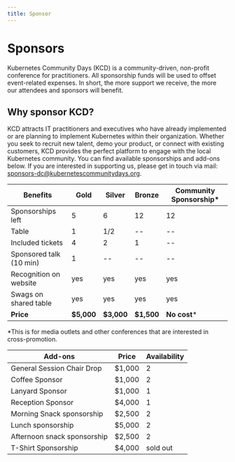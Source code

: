 ```yaml
---
title: Sponsor
---
```


# Sponsors

Kubernetes Community Days (KCD) is a community-driven, non-profit conference for practitioners. All sponsorship funds will be used to offset event-related expenses. In short, the more support we receive, the more our attendees and sponsors will benefit.

## Why sponsor KCD?

KCD attracts IT practitioners and executives who have already implemented or are planning to implement Kubernetes within their organization. Whether you seek to recruit new talent, demo your product, or connect with existing customers, KCD provides the perfect platform to engage with the local Kubernetes community.
You can find available sponsorships and add-ons below. If you are interested in supporting us, please get in touch via mail: [sponsors-dc@kubernetescommunitydays.org](mailto:sponsors-dc@kubernetescommunitydays.org).  

Benefits                |Gold       |Silver     |Bronze     |Community Sponsorship*
------------------------|-----------|-----------|-----------|----------------------
Sponsorships left       |5          |6          |12         |12
Table                   |1 	        |1/2	      |--	        |--
Included tickets        |4	        |2	        |1	        |--
Sponsored talk (10 min) |1	        |--	        |--	        |--
Recognition on website 	|yes	      |yes	      |yes	      |yes
Swags on shared table	  |yes	      |yes	      |yes	      |yes
**Price**	              |**$5,000** |**$3,000** |**$1,500** |**No cost***

\*This is for media outlets and other conferences that are interested in cross-promotion.

Add-ons                     |Price	    |Availability
----------------------------|-----------|-----------------------
General Session Chair Drop  |$1,000	    |2
Coffee Sponsor	            |$1,000	    |2
Lanyard Sponsor	            |$1,000	    |1
Reception Sponsor 	        |$4,000	    |1
Morning Snack sponsorship   |$2,500     |2
Lunch sponsorship	          |$5,000	    |2
Afternoon snack sponsorship |$2,500	    |2
T-Shirt Sponsorship 	      |$4,000	    |sold out
